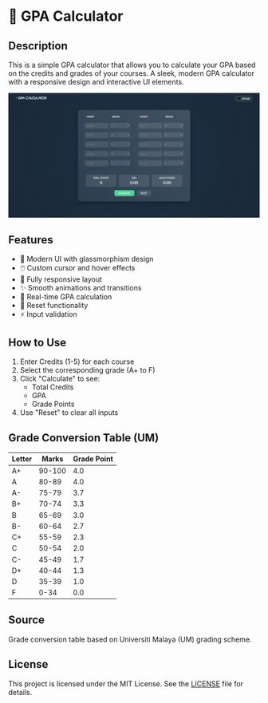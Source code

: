 # 🧮 GPA Calculator

## Description

This is a simple GPA calculator that allows you to calculate your GPA based on the credits and grades of your courses. A sleek, modern GPA calculator with a responsive design and interactive UI elements.

![GPA Calculator](demo.png)

## Features

- 🎨 Modern UI with glassmorphism design
- 🖱️ Custom cursor and hover effects
- 📱 Fully responsive layout
- ✨ Smooth animations and transitions
- 🧮 Real-time GPA calculation
- 🔄 Reset functionality
- ⚡ Input validation

## How to Use

1. Enter Credits (1-5) for each course
2. Select the corresponding grade (A+ to F)
3. Click "Calculate" to see:
   - Total Credits
   - GPA
   - Grade Points
4. Use "Reset" to clear all inputs

## Grade Conversion Table (UM)

| Letter | Marks   | Grade Point |
|--------|---------|-------------|
| A+     | 90-100  | 4.0        |
| A      | 80-89   | 4.0        |
| A-     | 75-79   | 3.7        |
| B+     | 70-74   | 3.3        |
| B      | 65-69   | 3.0        |
| B-     | 60-64   | 2.7        |
| C+     | 55-59   | 2.3        |
| C      | 50-54   | 2.0        |
| C-     | 45-49   | 1.7        |
| D+     | 40-44   | 1.3        |
| D      | 35-39   | 1.0        |
| F      | 0-34    | 0.0        |

## Source

Grade conversion table based on Universiti Malaya (UM) grading scheme.

## License

This project is licensed under the MIT License. See the [LICENSE](LICENSE) file for details.